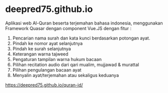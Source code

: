 # deepred75.github.io
Aplikasi web Al-Quran beserta terjemahan bahasa indonesia, menggunakan Framework Quasar dengan component Vue.JS dengan fitur :
1.  Pencarian nama surah dan kata kunci berdasarkan potongan ayat.
2.  Pindah ke nomor ayat selanjutnya
3.  Pindah ke surah selanjutnya
4.  Keterangan warna tajweed 
5.  Pengaturan tampilan warna hukum bacaan
6.  Pilihan recitation audio dari qari mualim, mujjawad & murattal
7.  Pilihan pengulangan bacaan ayat
8.  Menyalin ayat/terjemahan atau sekaligus keduanya

https://deepred75.github.io/quran-id/
